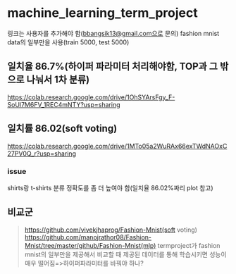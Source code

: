 # machine_learning_term_project
링크는 사용자를 추가해야 함(bbangsik13@gmail.com으로 문의)
fashion mnist data의 일부만을 사용(train 5000, test 5000)

## 일치율 86.7%(하이퍼 파라미터 처리해야함, TOP과 그 밖으로 나눠서 1차 분류)
https://colab.research.google.com/drive/1OhSYArsFgy_F-SoUl7M6FV_1REC4mNTY?usp=sharing

## 일치률 86.02(soft voting)
https://colab.research.google.com/drive/1MTo05a2WuRAx66exTWdNAOxC27PV0Q_r?usp=sharing

### issue
shirts랑 t-shirts 분류 정확도를 좀 더 높여야 함(일치율 86.02%짜리 plot 참고)

## 비교군
> https://github.com/vivekjhaprog/Fashion-Mnist(soft voting)
> https://github.com/manojrathor08/Fashion-Mnist/tree/master/github/Fashion-Mnist(mlp)
> termproject가 fashion mnist의 일부만을 제공해서 비교할 때 제공된 데이터를 통해 학습시키면 성능이 매우 떨어짐=>하이퍼파라미터를 바꿔야 하나?

